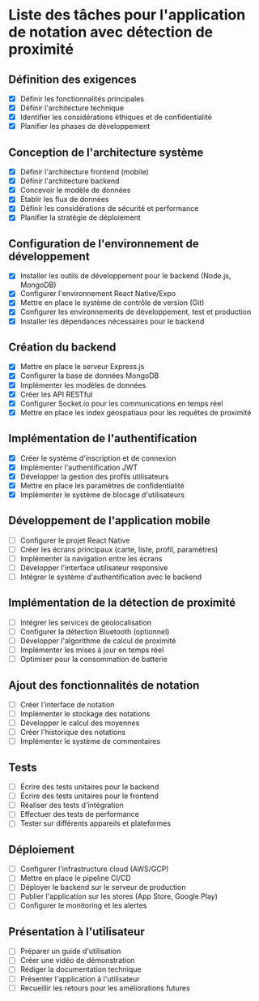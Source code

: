 # Liste des tâches pour l'application de notation avec détection de proximité

## Définition des exigences
- [x] Définir les fonctionnalités principales
- [x] Définir l'architecture technique
- [x] Identifier les considérations éthiques et de confidentialité
- [x] Planifier les phases de développement

## Conception de l'architecture système
- [x] Définir l'architecture frontend (mobile)
- [x] Définir l'architecture backend
- [x] Concevoir le modèle de données
- [x] Établir les flux de données
- [x] Définir les considérations de sécurité et performance
- [x] Planifier la stratégie de déploiement

## Configuration de l'environnement de développement
- [x] Installer les outils de développement pour le backend (Node.js, MongoDB)
- [x] Configurer l'environnement React Native/Expo
- [x] Mettre en place le système de contrôle de version (Git)
- [x] Configurer les environnements de développement, test et production
- [x] Installer les dépendances nécessaires pour le backend

## Création du backend
- [x] Mettre en place le serveur Express.js
- [x] Configurer la base de données MongoDB
- [x] Implémenter les modèles de données
- [x] Créer les API RESTful
- [x] Configurer Socket.io pour les communications en temps réel
- [x] Mettre en place les index géospatiaux pour les requêtes de proximité

## Implémentation de l'authentification
- [x] Créer le système d'inscription et de connexion
- [x] Implémenter l'authentification JWT
- [x] Développer la gestion des profils utilisateurs
- [x] Mettre en place les paramètres de confidentialité
- [x] Implémenter le système de blocage d'utilisateurs

## Développement de l'application mobile
- [ ] Configurer le projet React Native
- [ ] Créer les écrans principaux (carte, liste, profil, paramètres)
- [ ] Implémenter la navigation entre les écrans
- [ ] Développer l'interface utilisateur responsive
- [ ] Intégrer le système d'authentification avec le backend

## Implémentation de la détection de proximité
- [ ] Intégrer les services de géolocalisation
- [ ] Configurer la détection Bluetooth (optionnel)
- [ ] Développer l'algorithme de calcul de proximité
- [ ] Implémenter les mises à jour en temps réel
- [ ] Optimiser pour la consommation de batterie

## Ajout des fonctionnalités de notation
- [ ] Créer l'interface de notation
- [ ] Implémenter le stockage des notations
- [ ] Développer le calcul des moyennes
- [ ] Créer l'historique des notations
- [ ] Implémenter le système de commentaires

## Tests
- [ ] Écrire des tests unitaires pour le backend
- [ ] Écrire des tests unitaires pour le frontend
- [ ] Réaliser des tests d'intégration
- [ ] Effectuer des tests de performance
- [ ] Tester sur différents appareils et plateformes

## Déploiement
- [ ] Configurer l'infrastructure cloud (AWS/GCP)
- [ ] Mettre en place le pipeline CI/CD
- [ ] Déployer le backend sur le serveur de production
- [ ] Publier l'application sur les stores (App Store, Google Play)
- [ ] Configurer le monitoring et les alertes

## Présentation à l'utilisateur
- [ ] Préparer un guide d'utilisation
- [ ] Créer une vidéo de démonstration
- [ ] Rédiger la documentation technique
- [ ] Présenter l'application à l'utilisateur
- [ ] Recueillir les retours pour les améliorations futures

